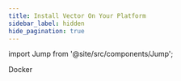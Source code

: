 ```yaml
---
title: Install Vector On Your Platform
sidebar_label: hidden
hide_pagination: true
---
```


import Jump from '@site/src/components/Jump';

<Jump to="docker">Docker</Jump>




